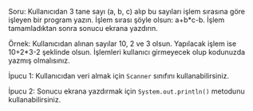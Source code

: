 Soru: Kullanıcıdan 3 tane sayı (a, b, c) alıp bu sayıları işlem sırasına göre işleyen bir program yazın. İşlem sırası şöyle olsun: a+b*c-b. İşlem tamamladıktan sonra sonucu ekrana yazdırın.

Örnek: Kullanıcıdan alınan sayılar 10, 2 ve 3 olsun. Yapılacak işlem ise 10+2*3-2 şeklinde olsun. İşlemleri kullanıcı girmeyecek olup kodunuzda yazmış olmalısınız.

İpucu 1: Kullanıcıdan veri almak için `Scanner` sınıfını kullanabilirsiniz.

İpucu 2: Sonucu ekrana yazdırmak için `System.out.println()` metodunu kullanabilirsiniz.